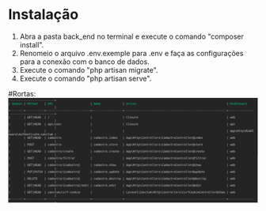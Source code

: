 # Instalação 
1. Abra a pasta back_end no terminal e execute o comando "composer install".
2. Renomeio o arquivo .env.exemple para .env e faça as configurações para   a conexão  com o banco de dados.
3. Execute o comando "php artisan migrate".
3. Execute o comando "php artisan serve".


#Rortas:
![Rotas](https://github.com/daviporto/oficina-2.0/blob/Master/prints/rotas.png?raw=true "Rotas")

